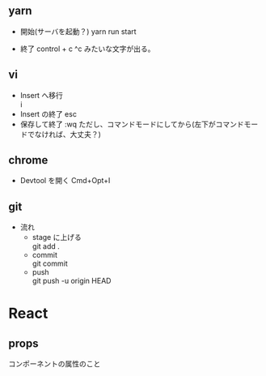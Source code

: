 ## yarn

- 開始(サーバを起動？)
  yarn run start

- 終了
  control + c ^c みたいな文字が出る。

## vi

- Insert へ移行  
  i
- Insert の終了
  esc
- 保存して終了
  :wq
  ただし、コマンドモードにしてから(左下がコマンドモードでなければ、大丈夫？)

## chrome

- Devtool を開く
  Cmd+Opt+I

## git

- 流れ
  - stage に上げる  
    git add .
  - commit  
    git commit
  - push  
    git push -u origin HEAD

# React

## props

コンポーネントの属性のこと

